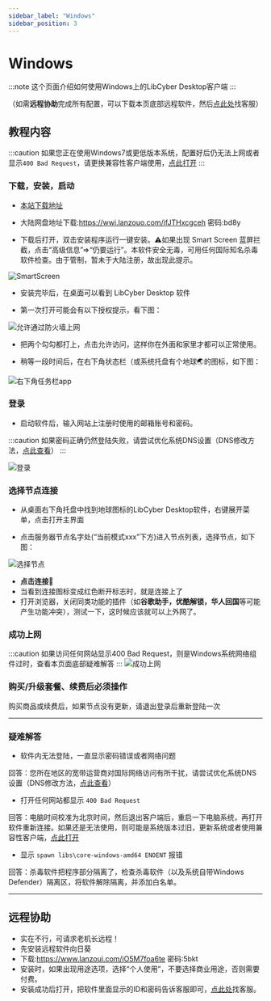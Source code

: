 ```yaml
---
sidebar_label: "Windows"
sidebar_position: 3
---
```

# Windows

:::note
这个页面介绍如何使用Windows上的LibCyber Desktop客户端
:::

（如需**远程协助**完成所有配置，可以下载本页底部远程软件，然后[点此处](https://go.crisp.chat/chat/embed/?website_id=9bf1c6d9-b23b-4b0c-95aa-fbeac29d2be6)找客服）

## 教程内容

:::caution
如果您正在使用Windows7或更低版本系统，配置好后仍无法上网或者显示`400 Bad Request`，请更换兼容性客户端使用，[点此打开](../quan-ping-tai-shi-yong-jiao-cheng-1/windows.md)
:::
### 下载，安装，启动
- [本站下载地址](https://panel.libcyber.xyz/clients/LibCyber-V1.3.1.exe.zip)

- 大陆网盘地址下载:https://wwi.lanzouo.com/ifJTHxcgceh 密码:bd8y

- 下载后打开，双击安装程序运行一键安装。⚠️如果出现 Smart Screen 蓝屏拦截，点击“高级信息”=>“仍要运行”。本软件安全无毒，可用任何国际知名杀毒软件检查。由于管制，暂未于大陆注册，故出现此提示。

![SmartScreen][smartscreen]

- 安装完毕后，在桌面可以看到 LibCyber Desktop 软件

- 第一次打开可能会有以下授权提示，看下图：

![允许通过防火墙上网][firewall-allow]

- 把两个勾勾都打上，点击允许访问，这样你在外面和家里才都可以正常使用。

- 稍等一段时间后，在右下角状态栏（或系统托盘有个地球🌏的图标，如下图：

![右下角任务栏app][app-in-dock]

### 登录

- 启动软件后，输入网站上注册时使用的邮箱账号和密码。

:::caution
如果密码正确仍然登陆失败，请尝试优化系统DNS设置（DNS修改方法，[点此查看](../qi-ta-chang-jian-wen-ti/xiu-gai-dns-windows.md)）
:::

![登录][login]

### 选择节点连接

- 从桌面右下角托盘中找到地球图标的LibCyber Desktop软件，右键展开菜单，点击打开主界面

- 点击服务器节点名字处(“当前模式xxx”下方)进入节点列表，选择节点，如下图：

![选择节点][select-node]

- **点击连接**🚀
- 当看到连接图标变成红色断开标志时，就是连接上了
- 打开浏览器，关闭同类功能的插件（如**谷歌助手，优酷解锁，华人回国**等可能产生功能冲突），测试一下，这时候应该就可以上外网了。

### 成功上网
:::caution
如果访问任何网站显示400 Bad Request，则是Windows系统网络组件过时，查看本页面底部疑难解答
:::
![成功上网][success]

### 购买/升级套餐、续费后必须操作

购买商品或续费后，如果节点没有更新，请退出登录后重新登陆一次

---
### 疑难解答

- 软件内无法登陆，一直显示密码错误或者网络问题

回答：您所在地区的宽带运营商对国际网络访问有所干扰，请尝试优化系统DNS设置（DNS修改方法，[点此查看](../qi-ta-chang-jian-wen-ti/xiu-gai-dns-windows.md)）

- 打开任何网站都显示 `400 Bad Request`

回答：电脑时间校准为北京时间，然后退出客户端后，重启一下电脑系统，再打开软件重新连接。如果还是无法使用，则可能是系统版本过旧，更新系统或者使用兼容性客户端，[点此打开](../quan-ping-tai-shi-yong-jiao-cheng-1/windows.md)

- 显示 `spawn libs\core-windows-amd64 ENOENT` 报错

回答：杀毒软件把程序部分隔离了，检查杀毒软件（以及系统自带Windows Defender）隔离区，将软件解除隔离，并添加白名单。

---
## 远程协助

- 实在不行，可请求老机长远程！
- 先安装远程软件向日葵
- 下载:https://www.lanzoui.com/iO5M7foa6te 密码:5bkt
- 安装时，如果出现用途选项，选择“个人使用”，不要选择商业用途，否则需要付费。
- 安装成功后打开，把软件里面显示的ID和密码告诉客服即可，[点此处](https://go.crisp.chat/chat/embed/?website_id=9bf1c6d9-b23b-4b0c-95aa-fbeac29d2be6)找客服。

[app-in-dir]: /img/pirate-windows/app-in-dir.jpg "在文件夹中打开软件"
[smartscreen]: /img/pirate-windows/smartscreen.jpg "SmartScreen"
[firewall-allow]: /img/pirate-windows/firewall-allow.jpg "允许通过防火墙上网"
[login]: /img/pirate-windows/login.jpg "登录"
[app-in-dock]: /img/pirate-windows/app-in-dock.jpg "任务栏中的app"
[select-node]: /img/pirate-windows/select-node.jpg "选择节点"
[success]: /img/pirate-windows/success.jpg "成功上网"



